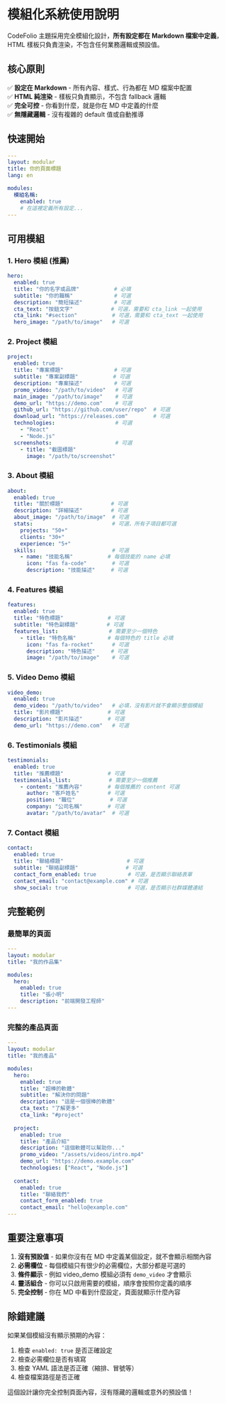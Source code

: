 # 模組化系統使用說明

CodeFolio 主題採用完全模組化設計，**所有設定都在 Markdown 檔案中定義**，HTML 樣板只負責渲染，不包含任何業務邏輯或預設值。

## 核心原則

✅ **設定在 Markdown** - 所有內容、樣式、行為都在 MD 檔案中配置  
✅ **HTML 純渲染** - 樣板只負責顯示，不包含 fallback 邏輯  
✅ **完全可控** - 你看到什麼，就是你在 MD 中定義的什麼  
✅ **無隱藏邏輯** - 沒有複雜的 default 值或自動推導  

## 快速開始

```yaml
---
layout: modular
title: 你的頁面標題
lang: en

modules:
  模組名稱:
    enabled: true
    # 在這裡定義所有設定...
---
```

## 可用模組

### 1. Hero 模組 (推薦)
```yaml
hero:
  enabled: true
  title: "你的名字或品牌"           # 必填
  subtitle: "你的職稱"             # 可選
  description: "簡短描述"          # 可選
  cta_text: "按鈕文字"            # 可選，需要和 cta_link 一起使用
  cta_link: "#section"           # 可選，需要和 cta_text 一起使用
  hero_image: "/path/to/image"   # 可選
```

### 2. Project 模組
```yaml
project:
  enabled: true
  title: "專案標題"                # 可選
  subtitle: "專案副標題"           # 可選
  description: "專案描述"          # 可選
  promo_video: "/path/to/video"   # 可選
  main_image: "/path/to/image"    # 可選
  demo_url: "https://demo.com"    # 可選
  github_url: "https://github.com/user/repo"  # 可選
  download_url: "https://releases.com"        # 可選
  technologies:                   # 可選
    - "React"
    - "Node.js"
  screenshots:                    # 可選
    - title: "截圖標題"
      image: "/path/to/screenshot"
```

### 3. About 模組
```yaml
about:
  enabled: true
  title: "關於標題"               # 可選
  description: "詳細描述"         # 可選
  about_image: "/path/to/image"  # 可選
  stats:                         # 可選，所有子項目都可選
    projects: "50+"
    clients: "30+"
    experience: "5+"
  skills:                        # 可選
    - name: "技能名稱"           # 每個技能的 name 必填
      icon: "fas fa-code"        # 可選
      description: "技能描述"     # 可選
```

### 4. Features 模組
```yaml
features:
  enabled: true
  title: "特色標題"              # 可選
  subtitle: "特色副標題"         # 可選
  features_list:                # 需要至少一個特色
    - title: "特色名稱"          # 每個特色的 title 必填
      icon: "fas fa-rocket"      # 可選
      description: "特色描述"     # 可選
      image: "/path/to/image"    # 可選
```

### 5. Video Demo 模組
```yaml
video_demo:
  enabled: true
  demo_video: "/path/to/video"   # 必填，沒有影片就不會顯示整個模組
  title: "影片標題"              # 可選
  description: "影片描述"        # 可選
  demo_url: "https://demo.com"   # 可選
```

### 6. Testimonials 模組
```yaml
testimonials:
  enabled: true
  title: "推薦標題"              # 可選
  testimonials_list:            # 需要至少一個推薦
    - content: "推薦內容"        # 每個推薦的 content 可選
      author: "客戶姓名"         # 可選
      position: "職位"           # 可選
      company: "公司名稱"        # 可選
      avatar: "/path/to/avatar"  # 可選
```

### 7. Contact 模組
```yaml
contact:
  enabled: true
  title: "聯絡標題"                    # 可選
  subtitle: "聯絡副標題"               # 可選
  contact_form_enabled: true          # 可選，是否顯示聯絡表單
  contact_email: "contact@example.com" # 可選
  show_social: true                   # 可選，是否顯示社群媒體連結
```

## 完整範例

### 最簡單的頁面
```yaml
---
layout: modular
title: "我的作品集"

modules:
  hero:
    enabled: true
    title: "張小明"
    description: "前端開發工程師"
---
```

### 完整的產品頁面
```yaml
---
layout: modular
title: "我的產品"

modules:
  hero:
    enabled: true
    title: "超棒的軟體"
    subtitle: "解決你的問題"
    description: "這是一個很棒的軟體"
    cta_text: "了解更多"
    cta_link: "#project"
  
  project:
    enabled: true
    title: "產品介紹"
    description: "這個軟體可以幫助你..."
    promo_video: "/assets/videos/intro.mp4"
    demo_url: "https://demo.example.com"
    technologies: ["React", "Node.js"]
  
  contact:
    enabled: true
    title: "聯絡我們"
    contact_form_enabled: true
    contact_email: "hello@example.com"
---
```

## 重要注意事項

1. **沒有預設值** - 如果你沒有在 MD 中定義某個設定，就不會顯示相關內容
2. **必需欄位** - 每個模組只有很少的必需欄位，大部分都是可選的
3. **條件顯示** - 例如 video_demo 模組必須有 `demo_video` 才會顯示
4. **靈活組合** - 你可以只啟用需要的模組，順序會按照你定義的順序
5. **完全控制** - 你在 MD 中看到什麼設定，頁面就顯示什麼內容

## 除錯建議

如果某個模組沒有顯示預期的內容：
1. 檢查 `enabled: true` 是否正確設定
2. 檢查必需欄位是否有填寫
3. 檢查 YAML 語法是否正確（縮排、冒號等）
4. 檢查檔案路徑是否正確

這個設計讓你完全控制頁面內容，沒有隱藏的邏輯或意外的預設值！ 